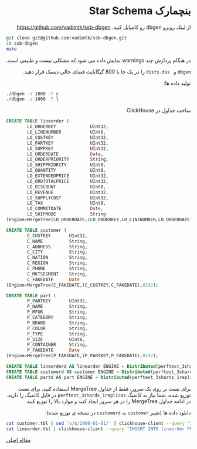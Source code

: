 <div dir="rtl" markdown="1">

# بنچمارک Star Schema

از لینک روبرو dbgen رو کامپایل کنید. <https://github.com/vadimtk/ssb-dbgen>

</div>

```bash
git clone git@github.com:vadimtk/ssb-dbgen.git
cd ssb-dbgen
make
```

<div dir="rtl" markdown="1">

در هنگام پردازش چند warnings نمایش داده می شود که مشکلی نیست  و طبیعی است.

`dbgen` و ` dists.dss` را در یک جا با 800 گیگابایت فضای حالی دیسک قرار دهید.

تولید داده ها:

</div>

```bash
./dbgen -s 1000 -T c
./dbgen -s 1000 -T l
```

<div dir="rtl" markdown="1">

ساخت جداول در ClickHouse

</div>

``` sql
CREATE TABLE lineorder (
        LO_ORDERKEY             UInt32,
        LO_LINENUMBER           UInt8,
        LO_CUSTKEY              UInt32,
        LO_PARTKEY              UInt32,
        LO_SUPPKEY              UInt32,
        LO_ORDERDATE            Date,
        LO_ORDERPRIORITY        String,
        LO_SHIPPRIORITY         UInt8,
        LO_QUANTITY             UInt8,
        LO_EXTENDEDPRICE        UInt32,
        LO_ORDTOTALPRICE        UInt32,
        LO_DISCOUNT             UInt8,
        LO_REVENUE              UInt32,
        LO_SUPPLYCOST           UInt32,
        LO_TAX                  UInt8,
        LO_COMMITDATE           Date,
        LO_SHIPMODE             String
)Engine=MergeTree(LO_ORDERDATE,(LO_ORDERKEY,LO_LINENUMBER,LO_ORDERDATE),8192);

CREATE TABLE customer (
        C_CUSTKEY       UInt32,
        C_NAME          String,
        C_ADDRESS       String,
        C_CITY          String,
        C_NATION        String,
        C_REGION        String,
        C_PHONE         String,
        C_MKTSEGMENT    String,
        C_FAKEDATE      Date
)Engine=MergeTree(C_FAKEDATE,(C_CUSTKEY,C_FAKEDATE),8192);

CREATE TABLE part (
        P_PARTKEY       UInt32,
        P_NAME          String,
        P_MFGR          String,
        P_CATEGORY      String,
        P_BRAND         String,
        P_COLOR         String,
        P_TYPE          String,
        P_SIZE          UInt8,
        P_CONTAINER     String,
        P_FAKEDATE      Date
)Engine=MergeTree(P_FAKEDATE,(P_PARTKEY,P_FAKEDATE),8192);

CREATE TABLE lineorderd AS lineorder ENGINE = Distributed(perftest_3shards_1replicas, default, lineorder, rand());
CREATE TABLE customerd AS customer ENGINE = Distributed(perftest_3shards_1replicas, default, customer, rand());
CREATE TABLE partd AS part ENGINE = Distributed(perftest_3shards_1replicas, default, part, rand());
```

<div dir="rtl" markdown="1">

برای تست بر روی یک سرور، فقط از جداول MergeTree استفاده کنید. برای تست توزیع شده، شما نیاز به کانفیگ `perftest_3shards_1replicas` در فایل کانفیگ را دارید. در ادامه جداول MergeTree را در هر سرور ایجاد کنید و موارد بالا را توزیع کنید.

دانلود داده ها (تغییر `customer` به `customerd` در نسخه ی توزیع شده):

</div>

```bash
cat customer.tbl | sed 's/$/2000-01-01/' | clickhouse-client --query "INSERT INTO customer FORMAT CSV"
cat lineorder.tbl | clickhouse-client --query "INSERT INTO lineorder FORMAT CSV"
```

[مقاله اصلی](https://clickhouse.yandex/docs/fa/getting_started/example_datasets/star_schema/) <!--hide-->
